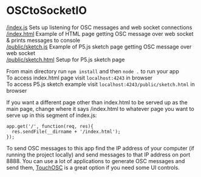 # OSCtoSocketIO

[/index.js](/index.js)  Sets up listening for OSC messages and web socket connections  
[/index.html](/index.html)  Example of HTML page getting OSC message over web socket & prints messages to console  
[/public/sketch.js](/public/sketch.js)  Example of P5.js sketch page getting OSC message over web socket  
[/public/sketch.html](/public/sketch.html)  Setup for P5.js sketch page  
  
From main directory run `npm install` and then `node .` to run your app  
To access index.html page visit `localhost:4243` in browser  
To access P5.js sketch example visit `localhost:4243/public/sketch.html` in browser  

If you want a different page other than index.html to be served up as the main page, change where it says /index.html to whatever page you want to serve up in this segment of index.js:  
```
app.get('/', function(req, res){
  res.sendFile(__dirname + '/index.html');
});
```  

To send OSC messages to this app find the IP address of your computer (if running the project locally) and send messages to that IP address on port 8888. You can use a lot of applications to generate OSC messages and send them, [TouchOSC](https://hexler.net/software/touchosc) is a great option if you need some UI controls.
